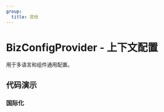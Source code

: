 ```yaml
---
group:
  title: 其他
---
```


# BizConfigProvider - 上下文配置

用于多语言和组件通用配置。

## 代码演示

### 国际化

<code src="./demos/basic.tsx" />
